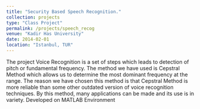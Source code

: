 ```yaml
---
title: "Security Based Speech Recognition."
collection: projects
type: "Class Project"
permalink: /projects/speech_recog
venue: "Kadir Has University"
date: 2014-02-01
location: "Istanbul, TUR"
---
```


The project Voice Recognition is a set of steps which leads to detection of pitch or fundamental frequency.
The method we have used is Cepstral Method which allows us to determine the most dominant frequency
at the range. The reason we have chosen this method is that Cepstral Method is more reliable than some
other outdated version of voice recognition techniques. By this method, many applications can be made
and its use is in variety. Developed on MATLAB Environment

